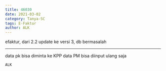 ```yaml
---
title: 46030
date: 2021-03-02
category: Tanya-SC
tags: E-Faktur
author: ALK
---
```


efaktur, dari 2.2 update ke versi 3, db bermasalah

---

data pk bisa diminta ke KPP data PM bisa diinput ulang saja

`ALK`

